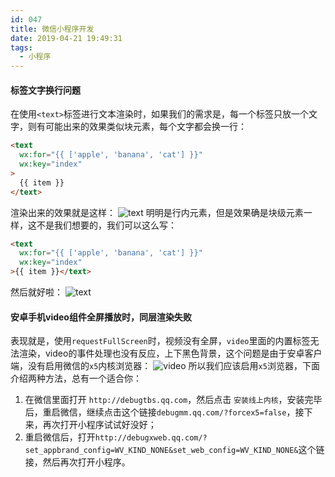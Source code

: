 ```yaml
---
id: 047
title: 微信小程序开发
date: 2019-04-21 19:49:31
tags:
  - 小程序
---
```


#### 标签文字换行问题
  在使用`<text>`标签进行文本渲染时，如果我们的需求是，每一个标签只放一个文字，则有可能出来的效果类似块元素，每个文字都会换一行：
  ```html
  <text
    wx:for="{{ ['apple', 'banana', 'cat'] }}"
    wx:key="index"
  >
    {{ item }}
  </text>
  ```
  渲染出来的效果就是这样：
  ![text](/images/47/001.png)
  明明是行内元素，但是效果确是块级元素一样，这不是我们想要的，我们可以这么写：
  ```html
  <text
    wx:for="{{ ['apple', 'banana', 'cat'] }}"
    wx:key="index"
  >{{ item }}</text>
  ```
  然后就好啦：
  ![text](/images/47/002.png)

#### 安卓手机video组件全屏播放时，同层渲染失败
  表现就是，使用`requestFullScreen`时，视频没有全屏，`video`里面的内置标签无法渲染，video的事件处理也没有反应，上下黑色背景，这个问题是由于安卓客户端，没有启用微信的`x5`内核浏览器：
  ![video](/images/47/003.png)
  所以我们应该启用`x5`浏览器，下面介绍两种方法，总有一个适合你：
  1. 在微信里面打开 `http://debugtbs.qq.com`，然后点击 `安装线上内核`，安装完毕后，重启微信，继续点击这个链接`debugmm.qq.com/?forcex5=false`，接下来，再次打开小程序试试好没好；
  2. 重启微信后，打开`http://debugxweb.qq.com/?set_appbrand_config=WV_KIND_NONE&set_web_config=WV_KIND_NONE&`这个链接，然后再次打开小程序。